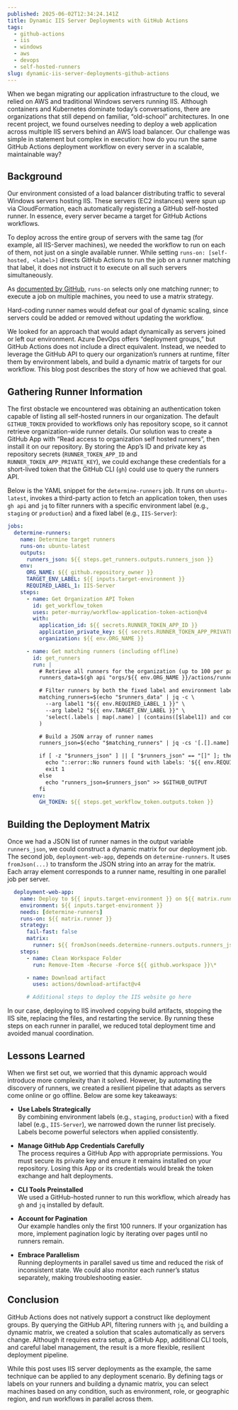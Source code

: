 ```yaml
---
published: 2025-06-02T12:34:24.141Z
title: Dynamic IIS Server Deployments with GitHub Actions
tags:
  - github-actions
  - iis
  - windows
  - aws
  - devops
  - self-hosted-runners
slug: dynamic-iis-server-deployments-github-actions
---
```


When we began migrating our application infrastructure to the cloud, we relied on AWS and traditional Windows servers running IIS. Although containers and Kubernetes dominate today’s conversations, there are organizations that still depend on familiar, “old-school” architectures. In one recent project, we found ourselves needing to deploy a web application across multiple IIS servers behind an AWS load balancer. Our challenge was simple in statement but complex in execution: how do you run the same GitHub Actions deployment workflow on every server in a scalable, maintainable way?

## Background

Our environment consisted of a load balancer distributing traffic to several Windows servers hosting IIS. These servers (EC2 instances) were spun up via CloudFormation, each automatically registering a GitHub self-hosted runner. In essence, every server became a target for GitHub Actions workflows.

To deploy across the entire group of servers with the same tag (for example, all IIS-Server machines), we needed the workflow to run on each of them, not just on a single available runner. While setting `runs-on: [self-hosted, <label>]` directs GitHub Actions to run the job on a runner matching that label, it does not instruct it to execute on all such servers simultaneously.

As [documented by GitHub](https://docs.github.com/en/actions/writing-workflows/workflow-syntax-for-github-actions), `runs-on` selects only one matching runner; to execute a job on multiple machines, you need to use a matrix strategy.

Hard-coding runner names would defeat our goal of dynamic scaling, since servers could be added or removed without updating the workflow.

We looked for an approach that would adapt dynamically as servers joined or left our environment. Azure DevOps offers “deployment groups,” but GitHub Actions does not include a direct equivalent. Instead, we needed to leverage the GitHub API to query our organization’s runners at runtime, filter them by environment labels, and build a dynamic matrix of targets for our workflow. This blog post describes the story of how we achieved that goal.

## Gathering Runner Information

The first obstacle we encountered was obtaining an authentication token capable of listing all self-hosted runners in our organization. The default `GITHUB_TOKEN` provided to workflows only has repository scope, so it cannot retrieve organization-wide runner details. Our solution was to create a GitHub App with “Read access to organization self hosted runners”, then install it on our repository. By storing the App’s ID and private key as repository secrets (`RUNNER_TOKEN_APP_ID` and `RUNNER_TOKEN_APP_PRIVATE_KEY`), we could exchange these credentials for a short-lived token that the GitHub CLI (`gh`) could use to query the runners API.

Below is the YAML snippet for the `determine-runners` job. It runs on `ubuntu-latest`, invokes a third-party action to fetch an application token, then uses `gh api` and `jq` to filter runners with a specific environment label (e.g., `staging` or `production`) and a fixed label (e.g., `IIS-Server`):

```yaml
jobs:
  determine-runners:
    name: Determine target runners
    runs-on: ubuntu-latest
    outputs:
      runners_json: ${{ steps.get_runners.outputs.runners_json }}
    env:
      ORG_NAME: ${{ github.repository_owner }}
      TARGET_ENV_LABEL: ${{ inputs.target-environment }}
      REQUIRED_LABEL_1: IIS-Server
    steps:
      - name: Get Organization API Token
        id: get_workflow_token
        uses: peter-murray/workflow-application-token-action@v4
        with:
          application_id: ${{ secrets.RUNNER_TOKEN_APP_ID }}
          application_private_key: ${{ secrets.RUNNER_TOKEN_APP_PRIVATE_KEY }}
          organization: ${{ env.ORG_NAME }}

      - name: Get matching runners (including offline)
        id: get_runners
        run: |
          # Retrieve all runners for the organization (up to 100 per page)
          runners_data=$(gh api "orgs/${{ env.ORG_NAME }}/actions/runners?per_page=100" --jq '.runners[]')

          # Filter runners by both the fixed label and environment label
          matching_runners=$(echo "$runners_data" | jq -c \
            --arg label1 "${{ env.REQUIRED_LABEL_1 }}" \
            --arg label2 "${{ env.TARGET_ENV_LABEL }}" \
            'select(.labels | map(.name) | (contains([$label1]) and contains([$label2])))'
          )

          # Build a JSON array of runner names
          runners_json=$(echo "$matching_runners" | jq -cs '[.[].name]')

          if [ -z "$runners_json" ] || [ "$runners_json" == "[]" ]; then
            echo "::error::No runners found with labels: '${{ env.REQUIRED_LABEL_1 }}' and '${{ env.TARGET_ENV_LABEL }}'."
            exit 1
          else
            echo "runners_json=$runners_json" >> $GITHUB_OUTPUT
          fi
        env:
          GH_TOKEN: ${{ steps.get_workflow_token.outputs.token }}
```

## Building the Deployment Matrix

Once we had a JSON list of runner names in the output variable `runners_json`, we could construct a dynamic matrix for our deployment job. The second job, `deployment-web-app`, depends on `determine-runners`. It uses `fromJson(...)` to transform the JSON string into an array for the matrix. Each array element corresponds to a runner name, resulting in one parallel job per server.

```yaml
  deployment-web-app:
    name: Deploy to ${{ inputs.target-environment }} on ${{ matrix.runner }}
    environment: ${{ inputs.target-environment }}
    needs: [determine-runners]
    runs-on: ${{ matrix.runner }}
    strategy:
      fail-fast: false
      matrix:
        runner: ${{ fromJson(needs.determine-runners.outputs.runners_json) }}
    steps:
      - name: Clean Workspace Folder
        run: Remove-Item -Recurse -Force ${{ github.workspace }}\*

      - name: Download artifact
        uses: actions/download-artifact@v4

      # Additional steps to deploy the IIS website go here
```

In our case, deploying to IIS involved copying build artifacts, stopping the IIS site, replacing the files, and restarting the service. By running these steps on each runner in parallel, we reduced total deployment time and avoided manual coordination.

## Lessons Learned

When we first set out, we worried that this dynamic approach would introduce more complexity than it solved. However, by automating the discovery of runners, we created a resilient pipeline that adapts as servers come online or go offline. Below are some key takeaways:

- **Use Labels Strategically**  
  By combining environment labels (e.g., `staging`, `production`) with a fixed label (e.g., `IIS-Server`), we narrowed down the runner list precisely. Labels become powerful selectors when applied consistently.

- **Manage GitHub App Credentials Carefully**  
  The process requires a GitHub App with appropriate permissions. You must secure its private key and ensure it remains installed on your repository. Losing this App or its credentials would break the token exchange and halt deployments.

- **CLI Tools Preinstalled**  
  We used a GitHub-hosted runner to run this workflow, which already has `gh` and `jq` installed by default.

- **Account for Pagination**  
  Our example handles only the first 100 runners. If your organization has more, implement pagination logic by iterating over pages until no runners remain.

- **Embrace Parallelism**  
  Running deployments in parallel saved us time and reduced the risk of inconsistent state. We could also monitor each runner’s status separately, making troubleshooting easier.

## Conclusion

GitHub Actions does not natively support a construct like deployment groups. By querying the GitHub API, filtering runners with `jq`, and building a dynamic matrix, we created a solution that scales automatically as servers change. Although it requires extra setup, a GitHub App, additional CLI tools, and careful label management, the result is a more flexible, resilient deployment pipeline.

While this post uses IIS server deployments as the example, the same technique can be applied to any deployment scenario. By defining tags or labels on your runners and building a dynamic matrix, you can select machines based on any condition, such as environment, role, or geographic region, and run workflows in parallel across them.
